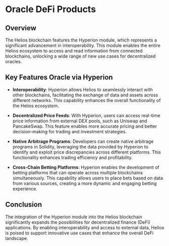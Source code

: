# Oracle DeFi Products

## Overview

The Helios blockchain features the Hyperion module, which represents a significant advancement in interoperability. This module enables the entire Helios ecosystem to access and read information from connected blockchains, unlocking a wide range of new use cases for decentralized oracles.

## Key Features Oracle via Hyperion

- **Interoperability**: Hyperion allows Helios to seamlessly interact with other blockchains, facilitating the exchange of data and assets across different networks. This capability enhances the overall functionality of the Helios ecosystem.

- **Decentralized Price Feeds**: With Hyperion, users can access real-time price information from external DEX pools, such as Uniswap and PancakeSwap. This feature enables more accurate pricing and better decision-making for trading and investment strategies.

- **Native Arbitrage Programs**: Developers can create native arbitrage programs in Solidity, leveraging the data provided by Hyperion to identify and exploit price discrepancies across different platforms. This functionality enhances trading efficiency and profitability.

- **Cross-Chain Betting Platforms**: Hyperion enables the development of betting platforms that can operate across multiple blockchains simultaneously. This capability allows users to place bets based on data from various sources, creating a more dynamic and engaging betting experience.

## Conclusion

The integration of the Hyperion module into the Helios blockchain significantly expands the possibilities for decentralized finance (DeFi) applications. By enabling interoperability and access to external data, Helios is poised to support innovative use cases that enhance the overall DeFi landscape.